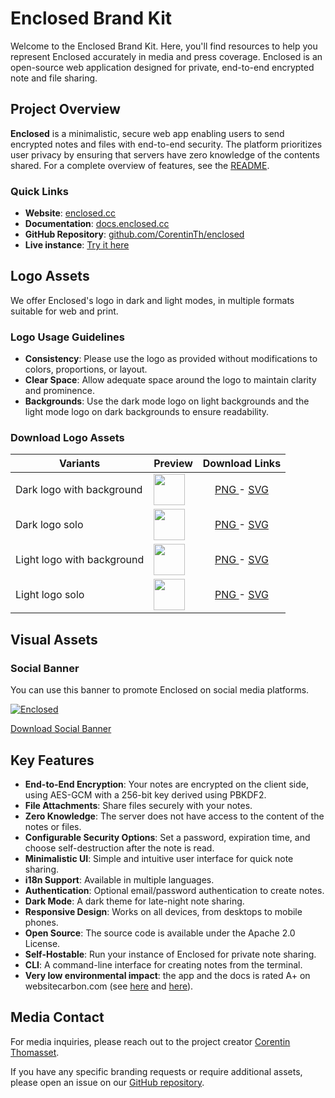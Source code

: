 # Enclosed Brand Kit

Welcome to the Enclosed Brand Kit. Here, you'll find resources to help you represent Enclosed accurately in media and press coverage. Enclosed is an open-source web application designed for private, end-to-end encrypted note and file sharing.

## Project Overview

**Enclosed** is a minimalistic, secure web app enabling users to send encrypted notes and files with end-to-end security. The platform prioritizes user privacy by ensuring that servers have zero knowledge of the contents shared. For a complete overview of features, see the [README](https://github.com/bisudoh/enclosed).

### Quick Links

- **Website**: [enclosed.cc](https://enclosed.cc)
- **Documentation**: [docs.enclosed.cc](https://docs.enclosed.cc)
- **GitHub Repository**: [github.com/CorentinTh/enclosed](https://github.com/bisudoh/enclosed)
- **Live instance**: [Try it here](https://enclosed.cc)

## Logo Assets

We offer Enclosed's logo in dark and light modes, in multiple formats suitable for web and print.

### Logo Usage Guidelines

- **Consistency**: Please use the logo as provided without modifications to colors, proportions, or layout.
- **Clear Space**: Allow adequate space around the logo to maintain clarity and prominence.
- **Backgrounds**: Use the dark mode logo on light backgrounds and the light mode logo on dark backgrounds to ensure readability.

### Download Logo Assets

| Variants                    | Preview                                                                     | Download Links                                                                                                |
|-----------------------------| ----------------------------------------------------------------------------| :------------------------------------------------------------------------------------------------------------:|
| Dark logo with background   | [<img src="/logos/logo-dark-bg.png" width="50">](/logos/logo-dark-bg.png)   | <a href="/logos/logo-dark-bg.png" download> PNG </a> - <a href="/logos/logo-dark-bg.svg" download> SVG </a>   |
| Dark logo solo              | [<img src="/logos/logo-dark.png" width="50">](/logos/logo-dark.png)         | <a href="/logos/logo-dark.png" download> PNG </a> - <a href="/logos/logo-dark.svg" download> SVG </a>         |
| Light logo with background  | [<img src="/logos/logo-light-bg.png" width="50">](/logos/logo-light-bg.png) | <a href="/logos/logo-light-bg.png" download> PNG </a> - <a href="/logos/logo-light-bg.svg" download> SVG </a> |
| Light logo solo             | [<img src="/logos/logo-light.png" width="50">](/logos/logo-light.png)       | <a href="/logos/logo-light.png" download> PNG </a> - <a href="/logos/logo-light.svg" download> SVG </a>       |

## Visual Assets

### Social Banner

You can use this banner to promote Enclosed on social media platforms.

[![Enclosed](/og-image.png)](/og-image.png)

<a href="/og-image.png" download>Download Social Banner</a>

## Key Features

- **End-to-End Encryption**: Your notes are encrypted on the client side, using AES-GCM with a 256-bit key derived using PBKDF2.
- **File Attachments**: Share files securely with your notes.
- **Zero Knowledge**: The server does not have access to the content of the notes or files.
- **Configurable Security Options**: Set a password, expiration time, and choose self-destruction after the note is read.
- **Minimalistic UI**: Simple and intuitive user interface for quick note sharing.
- **i18n Support**: Available in multiple languages.
- **Authentication**: Optional email/password authentication to create notes.
- **Dark Mode**: A dark theme for late-night note sharing.
- **Responsive Design**: Works on all devices, from desktops to mobile phones.
- **Open Source**: The source code is available under the Apache 2.0 License.
- **Self-Hostable**: Run your instance of Enclosed for private note sharing.
- **CLI**: A command-line interface for creating notes from the terminal.
- **Very low environmental impact**: the app and the docs is rated A+ on websitecarbon.com (see [here](https://www.websitecarbon.com/website/enclosed-cc/) and [here](https://www.websitecarbon.com/website/docs-enclosed-cc/)).

## Media Contact

For media inquiries, please reach out to the project creator [Corentin Thomasset](https://corentin.tech).

If you have any specific branding requests or require additional assets, please open an issue on our [GitHub repository](https://github.com/bisudoh/enclosed).
